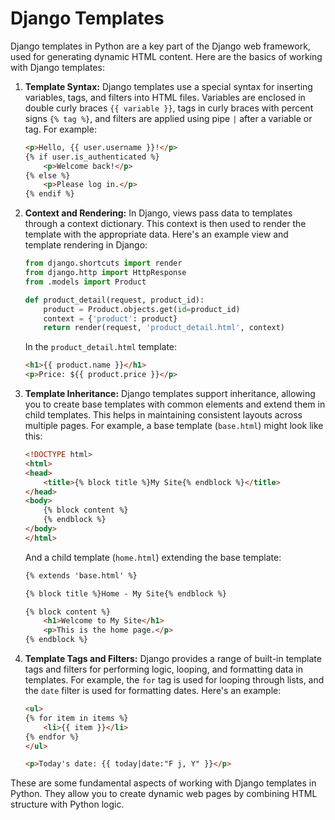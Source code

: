 # Django Templates

Django templates in Python are a key part of the Django web framework, used for generating dynamic HTML content. Here are the basics of working with Django templates:

1. **Template Syntax:**
   Django templates use a special syntax for inserting variables, tags, and filters into HTML files. Variables are enclosed in double curly braces `{{ variable }}`, tags in curly braces with percent signs `{% tag %}`, and filters are applied using pipe `|` after a variable or tag. For example:

   ```html
   <p>Hello, {{ user.username }}!</p>
   {% if user.is_authenticated %}
       <p>Welcome back!</p>
   {% else %}
       <p>Please log in.</p>
   {% endif %}
   ```

2. **Context and Rendering:**
   In Django, views pass data to templates through a context dictionary. This context is then used to render the template with the appropriate data. Here's an example view and template rendering in Django:

   ```python
   from django.shortcuts import render
   from django.http import HttpResponse
   from .models import Product

   def product_detail(request, product_id):
       product = Product.objects.get(id=product_id)
       context = {'product': product}
       return render(request, 'product_detail.html', context)
   ```

   In the `product_detail.html` template:

   ```html
   <h1>{{ product.name }}</h1>
   <p>Price: ${{ product.price }}</p>
   ```

3. **Template Inheritance:**
   Django templates support inheritance, allowing you to create base templates with common elements and extend them in child templates. This helps in maintaining consistent layouts across multiple pages. For example, a base template (`base.html`) might look like this:

   ```html
   <!DOCTYPE html>
   <html>
   <head>
       <title>{% block title %}My Site{% endblock %}</title>
   </head>
   <body>
       {% block content %}
       {% endblock %}
   </body>
   </html>
   ```

   And a child template (`home.html`) extending the base template:

   ```html
   {% extends 'base.html' %}

   {% block title %}Home - My Site{% endblock %}

   {% block content %}
       <h1>Welcome to My Site</h1>
       <p>This is the home page.</p>
   {% endblock %}
   ```

4. **Template Tags and Filters:**
   Django provides a range of built-in template tags and filters for performing logic, looping, and formatting data in templates. For example, the `for` tag is used for looping through lists, and the `date` filter is used for formatting dates. Here's an example:

   ```html
   <ul>
   {% for item in items %}
       <li>{{ item }}</li>
   {% endfor %}
   </ul>

   <p>Today's date: {{ today|date:"F j, Y" }}</p>
   ```

These are some fundamental aspects of working with Django templates in Python. They allow you to create dynamic web pages by combining HTML structure with Python logic.